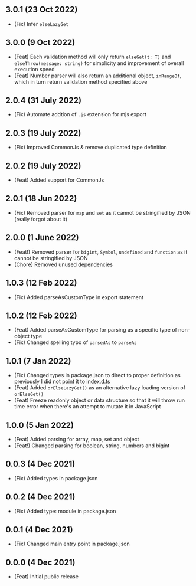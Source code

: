 ## 3.0.1 (23 Oct 2022)

-   (Fix) Infer `elseLazyGet`

## 3.0.0 (9 Oct 2022)

-   (Feat) Each validation method will only return `elseGet(t: T)` and `elseThrow(message: string)` for simplicity and improvement of overall execution speed
-   (Feat) Number parser will also return an additional object, `inRangeOf`, which in turn return validation method specified above

## 2.0.4 (31 July 2022)

-   (Fix) Automate addtion of `.js` extension for mjs export

## 2.0.3 (19 July 2022)

-   (Fix) Improved CommonJs & remove duplicated type definition

## 2.0.2 (19 July 2022)

-   (Feat) Added support for CommonJs

## 2.0.1 (18 Jun 2022)

-   (Fix) Removed parser for `map` and `set` as it cannot be stringified by JSON (really forgot about it)

## 2.0.0 (1 June 2022)

-   (Feat!) Removed parser for `bigint`, `Symbol`, `undefined` and `function` as it cannot be stringified by JSON
-   (Chore) Removed unused dependencies

## 1.0.3 (12 Feb 2022)

-   (Fix) Added parseAsCustomType in export statement

## 1.0.2 (12 Feb 2022)

-   (Feat) Added parseAsCustomType for parsing as a specific type of non-object type
-   (Fix) Changed spelling typo of `parsedAs` to `parseAs`

## 1.0.1 (7 Jan 2022)

-   (Fix) Changed types in package.json to direct to proper definition as previously I did not point it to index.d.ts
-   (Feat) Added `orElseLazyGet()` as an alternative lazy loading version of `orElseGet()`
-   (Feat) Freeze readonly object or data structure so that it will throw run time error when there's an attempt to mutate it in JavaScript

## 1.0.0 (5 Jan 2022)

-   (Feat) Added parsing for array, map, set and object
-   (Feat!) Changed parsing for boolean, string, numbers and bigint

## 0.0.3 (4 Dec 2021)

-   (Fix) Added types in package.json

## 0.0.2 (4 Dec 2021)

-   (Fix) Added type: module in package.json

## 0.0.1 (4 Dec 2021)

-   (Fix) Changed main entry point in package.json

## 0.0.0 (4 Dec 2021)

-   (Feat) Initial public release
